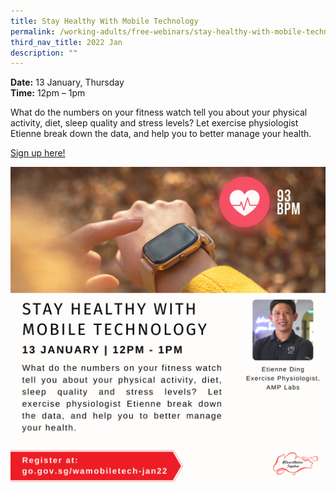 ```yaml
---
title: Stay Healthy With Mobile Technology
permalink: /working-adults/free-webinars/stay-healthy-with-mobile-technology/
third_nav_title: 2022 Jan
description: ""
---
```




**Date:** 13 January, Thursday
<br>**Time:** 12pm – 1pm

What do the numbers on your fitness watch tell you about your physical activity, diet, sleep quality and stress levels? Let exercise physiologist Etienne break down the data, and help you to better manage your health.

[Sign up here!](https://zoom.us/webinar/register/2116393827847/WN_mHqMUyD5SAqMYRWl_kbCdA)

![SNT Adults 13 Jan](/images/13-Jan-WA.png)